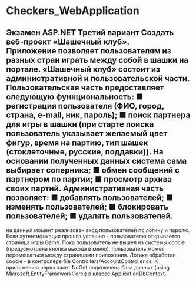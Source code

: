 # Checkers_WebApplication
Экзамен ASP.NET  Третий вариант
Создать веб-проект «Шашечный клуб».  
Приложение позволяет пользователям из разных стран играть между собой в шашки на портале. 
«Шашечный клуб» состоит из административной и пользовательской части. 
Пользовательская часть предоставляет следующую функциональность: 
■   регистрация пользователя (ФИО, город, страна, e-mail, ник, пароль); 
■   поиск партнера для игры в шашки (при старте поиска пользователь указывает желаемый цвет фигур, время на партию, тип шашек (стоклеточные, русские, поддавки)). На основании полученных данных система сама выбирает соперника;
■   обмен сообщений с партнером по партии;
 ■   просмотр архива своих партий.
Административная часть позволяет: 
■   добавлять пользователей;
■   изменять пользователей; 
■   блокировать пользователей; 
■   удалять пользователей.
------------------------------------------------------------------------------------------------------------
на данный момент реализован вход пользователей по логину и паролю. Если аутентификация прошла успешно - пользователю открывается страница игры Game. Пока пользователь не вышел из системы coocie (предусмотрена кнопка выхода в меню), пользователь может перемещаться между страницами приложения. Логика обработки coocie - в контролере file Controllers/AccountController.cs. К приложению через пакет NuGet подключена база данных (using Microsoft.EntityFrameworkCore;) в классе ApplicationDbContext.
